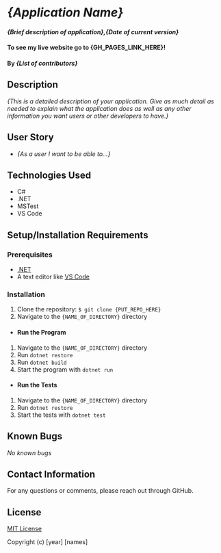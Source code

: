 # _{Application Name}_

#### _{Brief description of application},{Date of current version}_

#### To see my live website go to {GH_PAGES_LINK_HERE}!

#### By _**{List of contributors}**_

## Description

_{This is a detailed description of your application. Give as much detail as needed to explain what the application does as well as any other information you want users or other developers to have.}_

## User Story

* _{As a user I want to be able to...}_

## Technologies Used

* C#
* .NET
* MSTest
* VS Code

## Setup/Installation Requirements

### Prerequisites
* [.NET](https://dotnet.microsoft.com/)
* A text editor like [VS Code](https://code.visualstudio.com/)

### Installation
1. Clone the repository: `$ git clone {PUT_REPO_HERE}`
2. Navigate to the `{NAME_OF_DIRECTORY}` directory
* #### Run the Program
1. Navigate to the `{NAME_OF_DIRECTORY}` directory
2. Run `dotnet restore`
3. Run `dotnet build`
4. Start the program with `dotnet run`
* #### Run the Tests
1. Navigate to the `{NAME_OF_DIRECTORY}` directory
2. Run `dotnet restore`
4. Start the tests with `dotnet test`

## Known Bugs

_No known bugs_

## Contact Information

For any questions or comments, please reach out through GitHub.

## License

[MIT License](license)

Copyright (c) [year] [names]
